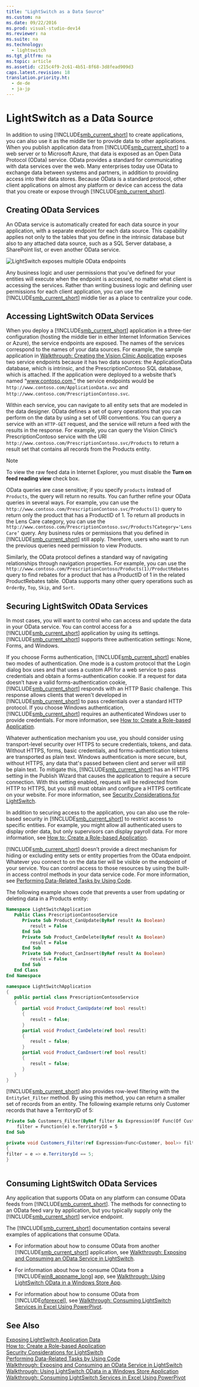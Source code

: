 ```yaml
---
title: "LightSwitch as a Data Source"
ms.custom: na
ms.date: 09/22/2016
ms.prod: visual-studio-dev14
ms.reviewer: na
ms.suite: na
ms.technology: 
  - lightswitch
ms.tgt_pltfrm: na
ms.topic: article
ms.assetid: c215c4f9-2c61-4b51-8f68-3d8fead909d3
caps.latest.revision: 18
translation.priority.ht: 
  - de-de
  - ja-jp
---
```

# LightSwitch as a Data Source
In addition to using [!INCLUDE[smb_current_short](../vs140/includes/smb_current_short_md.md)] to create applications, you can also use it as the middle tier to provide data to other applications. When you publish application data from [!INCLUDE[smb_current_short](../vs140/includes/smb_current_short_md.md)] to a web server or to Microsoft Azure, that data is exposed as an Open Data Protocol (OData) service. OData provides a standard for communicating with data services over the web. Many enterprises today use OData to exchange data between systems and partners, in addition to providing access into their data stores. Because OData is a standard protocol, other client applications on almost any platform or device can access the data that you create or expose through [!INCLUDE[smb_current_short](../vs140/includes/smb_current_short_md.md)].  
  
##  <a name="CREATE"></a> Creating OData Services  
 An OData service is automatically created for each data source in your application, with a separate endpoint for each data source. This capability applies not only to the tables that you define in the intrinsic database but also to any attached data source, such as a SQL Server database, a SharePoint list, or even another OData service.  
  
 ![LightSwitch exposes multiple OData endpoints](../vs140/media/ls_odata.png "LS_OData")  
  
 Any business logic and user permissions that you’ve defined for your entities will execute when the endpoint is accessed, no matter what client is accessing the services. Rather than writing business logic and defining user permissions for each client application, you can use the [!INCLUDE[smb_current_short](../vs140/includes/smb_current_short_md.md)] middle tier as a place to centralize your code.  
  
##  <a name="access"></a> Accessing LightSwitch OData Services  
 When you deploy a [!INCLUDE[smb_current_short](../vs140/includes/smb_current_short_md.md)] application in a three-tier configuration (hosting the middle tier in either Internet Information Services or Azure), the service endpoints are exposed. The names of the services correspond to the names of your data sources. For example, the sample application in [Walkthrough: Creating the Vision Clinic Application](../vs140/walkthrough--creating-the-vision-clinic-application-in-lightswitch.md) exposes two service endpoints because it has two data sources: the ApplicationData database, which is intrinsic, and the PrescriptionContoso SQL database, which is attached. If the application were deployed to a website that’s named “www.contoso.com,” the service endpoints would be `http://www.contoso.com/ApplicationData.svc` and `http://www.contoso.com/PrescriptionContoso.svc`.  
  
 Within each service, you can navigate to all entity sets that are modeled in the data designer. OData defines a set of query operations that you can perform on the data by using a set of URI conventions. You can query a service with an `HTTP-GET` request, and the service will return a feed with the results in the response. For example, you can query the Vision Clinic’s PrescriptionContoso service with the URI `http://www.contoso.com/PrescriptionContoso.svc/Products` to return a result set that contains all records from the Products entity.  
  
> [!NOTE]
>  To view the raw feed data in Internet Explorer, you must disable the **Turn on feed reading view** check box.  
  
 OData queries are case sensitive; if you specify `products` instead of `Products`, the query will return no results. You can further refine your OData queries in several ways. For example, you can use the  `http://www.contoso.com/PrescriptionContoso.svc/Products(1)` query to return only the product that has a ProductID of 1. To return all products in the Lens Care category, you can use the `http://www.contoso.com/PrescriptionContoso.svc/Products?Category='Lens Care’` query. Any business rules or permissions that you defined in [!INCLUDE[smb_current_short](../vs140/includes/smb_current_short_md.md)] still apply. Therefore, users who want to run the previous queries need permission to view Products.  
  
 Similarly, the OData protocol defines a standard way of navigating relationships through navigation properties. For example, you can use the `http://www.contoso.com/PrescriptionContoso/Products(1)/ProductRebates` query to find rebates for a product that has a ProductID of 1 in the related ProductRebates table. OData supports many other query operations such as `OrderBy`, `Top`, `Skip`, and `Sort`.  
  
##  <a name="secure"></a> Securing LightSwitch OData Services  
 In most cases, you will want to control who can access and update the data in your OData service. You can control access for a [!INCLUDE[smb_current_short](../vs140/includes/smb_current_short_md.md)] application by using its settings. [!INCLUDE[smb_current_short](../vs140/includes/smb_current_short_md.md)] supports three authentication settings: None, Forms, and Windows.  
  
 If you choose Forms authentication, [!INCLUDE[smb_current_short](../vs140/includes/smb_current_short_md.md)] enables two modes of authentication. One mode is a custom protocol that the Login dialog box uses and that uses a custom API for a web service to pass credentials and obtain a forms-authentication cookie. If a request for data doesn’t have a valid forms-authentication cookie, [!INCLUDE[smb_current_short](../vs140/includes/smb_current_short_md.md)] responds with an HTTP Basic challenge. This response allows clients that weren't developed in [!INCLUDE[smb_current_short](../vs140/includes/smb_current_short_md.md)] to pass credentials over a standard HTTP protocol. If you choose Windows authentication, [!INCLUDE[smb_current_short](../vs140/includes/smb_current_short_md.md)] requires an authenticated Windows user to provide credentials. For more information, see [How to: Create a Role-based Application](../vs140/how-to--enable-authentication-in-a-silverlight-client-app.md).  
  
 Whatever authentication mechanism you use, you should consider using transport-level security over HTTPS to secure credentials, tokens, and data. Without HTTPS, forms, basic credentials, and forms-authentication tokens are transported as plain text. Windows authentication is more secure, but, without HTTPS, any data that's passed between client and server will still be plain text. To mitigate this, [!INCLUDE[smb_current_short](../vs140/includes/smb_current_short_md.md)] has an HTTPS setting in the Publish Wizard that causes the application to require a secure connection. With this setting enabled, requests will be redirected from HTTP to HTTPS, but you still must obtain and configure a HTTPS certificate on your website. For more information, see [Security Considerations for LightSwitch](../vs140/security-considerations-for-lightswitch.md).  
  
 In addition to securing access to the application, you can also use the role-based security in [!INCLUDE[smb_current_short](../vs140/includes/smb_current_short_md.md)] to restrict access to specific entities. For example, you might allow all authenticated users to display order data, but only supervisors can display payroll data. For more information, see [How to: Create a Role-based Application](../vs140/how-to--enable-authentication-in-a-silverlight-client-app.md).  
  
 [!INCLUDE[smb_current_short](../vs140/includes/smb_current_short_md.md)] doesn’t provide a direct mechanism for hiding or excluding entity sets or entity properties from the OData endpoint. Whatever you connect to on the data tier will be visible on the endpoint of your service. You can control access to those resources by using the built-in access control methods in your data service code. For more information, see [Performing Data-Related Tasks by Using Code](../vs140/performing-data-related-tasks-by-using-code.md).  
  
 The following example shows code that prevents a user from updating or deleting data in a Products entity:  
  
```vb  
Namespace LightSwitchApplication  
   Public Class PrescriptionContosoService  
      Private Sub Product_CanUpdate(ByRef result As Boolean)  
         result = False  
      End Sub  
      Private Sub Product_CanDelete(ByRef result As Boolean)  
         result = False  
      End Sub  
      Private Sub Product_CanInsert(ByRef result As Boolean)  
         result = False  
      End Sub  
   End Class  
End Namespace  
```  
  
```c#  
namespace LightSwitchApplication  
{  
   public partial class PrescriptionContosoService  
   {  
      partial void Product_CanUpdate(ref bool result)  
      {  
         result = false;  
      }  
      partial void Product_CanDelete(ref bool result)  
      {  
         result = false;  
      }  
      partial void Product_CanInsert(ref bool result)  
      {  
         result = false;  
      }  
   }  
}  
```  
  
 [!INCLUDE[smb_current_short](../vs140/includes/smb_current_short_md.md)] also provides row-level filtering with the `EntitySet_Filter` method. By using this method, you can return a smaller set of records from an entity. The following example returns only Customer records that have a TerritoryID of 5:  
  
```vb  
Private Sub Customers_Filter(ByRef filter As Expression(Of Func(Of Customer, Boolean)))  
    filter = Function(e) e.TerritoryId = 5  
End Sub  
```  
  
```c#  
private void Customers_Filter(ref Expression<Func<Customer, bool>> filter)  
{  
filter = e => e.TerritoryId == 5;  
}  
  
```  
  
##  <a name="consume"></a> Consuming LightSwitch OData Services  
 Any application that supports OData on any platform can consume OData feeds from [!INCLUDE[smb_current_short](../vs140/includes/smb_current_short_md.md)]. The methods for connecting to an OData feed vary by application, but you typically supply only the [!INCLUDE[smb_current_short](../vs140/includes/smb_current_short_md.md)] service endpoint.  
  
 The [!INCLUDE[smb_current_short](../vs140/includes/smb_current_short_md.md)] documentation contains several examples of applications that consume OData.  
  
-   For information about how to consume OData from another [!INCLUDE[smb_current_short](../vs140/includes/smb_current_short_md.md)] application, see [Walkthrough: Exposing and Consuming an OData Service in LightSwitch](../vs140/walkthrough--exposing-and-consuming-an-odata-service-in-lightswitch.md).  
  
-   For information about how to consume OData from a [!INCLUDE[win8_appname_long](../vs140/includes/win8_appname_long_md.md)] app, see [Walkthrough: Using LightSwitch OData in a Windows Store App](../vs140/walkthrough--using-lightswitch-data-in-a-windows-store-app.md).  
  
-   For information about how to consume OData from [!INCLUDE[ofprexcel](../vs140/includes/ofprexcel_md.md)], see [Walkthrough: Consuming LightSwitch Services in Excel Using PowerPivot](../vs140/walkthrough--consuming-lightswitch-services-in-excel-using-powerpivot.md).  
  
## See Also  
 [Exposing LightSwitch Application Data](../vs140/exposing-lightswitch-application-data.md)   
 [How to: Create a Role-based Application](../vs140/how-to--enable-authentication-in-a-silverlight-client-app.md)   
 [Security Considerations for LightSwitch](../vs140/security-considerations-for-lightswitch.md)   
 [Performing Data-Related Tasks by Using Code](../vs140/performing-data-related-tasks-by-using-code.md)   
 [Walkthrough: Exposing and Consuming an OData Service in LightSwitch](../vs140/walkthrough--exposing-and-consuming-an-odata-service-in-lightswitch.md)   
 [Walkthrough: Using LightSwitch OData in a Windows Store Application](../vs140/walkthrough--using-lightswitch-data-in-a-windows-store-app.md)   
 [Walkthrough: Consuming LightSwitch Services in Excel Using PowerPivot](../vs140/walkthrough--consuming-lightswitch-services-in-excel-using-powerpivot.md)